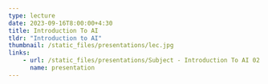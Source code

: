 ```yaml
---
type: lecture
date: 2023-09-16T8:00:00+4:30
title: Introduction To AI
tldr: "Introduction to AI"
thumbnail: /static_files/presentations/lec.jpg
links: 
    - url: /static_files/presentations/Subject - Introduction To AI 02.pptx
      name: presentation
---
```


